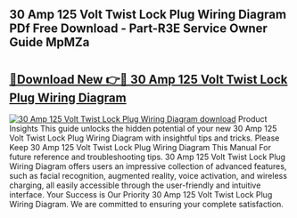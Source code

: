 ## 30 Amp 125 Volt Twist Lock Plug Wiring Diagram PDf Free Download - Part-R3E Service Owner Guide MpMZa

# <h2><a href="http://dfrisjn.blite.top/?on=30+Amp+125+Volt+Twist+Lock+Plug+Wiring+Diagram">🔗Download New 👉🔴 30 Amp 125 Volt Twist Lock Plug Wiring Diagram</a></h2>

[![30 Amp 125 Volt Twist Lock Plug Wiring Diagram download](https://i.imgur.com/lujVjoI.png)](http://dfrisjn.blite.top/?on=30+Amp+125+Volt+Twist+Lock+Plug+Wiring+Diagram)
Product Insights This guide unlocks the hidden potential of your new 30 Amp 125 Volt Twist Lock Plug Wiring Diagram with insightful tips and tricks. Please Keep 30 Amp 125 Volt Twist Lock Plug Wiring Diagram This Manual For future reference and troubleshooting tips. 30 Amp 125 Volt Twist Lock Plug Wiring Diagram offers users an impressive collection of advanced features, such as facial recognition, augmented reality, voice activation, and wireless charging, all easily accessible through the user-friendly and intuitive interface. Your Success is Our Priority 30 Amp 125 Volt Twist Lock Plug Wiring Diagram. We are committed to ensuring your complete satisfaction.
